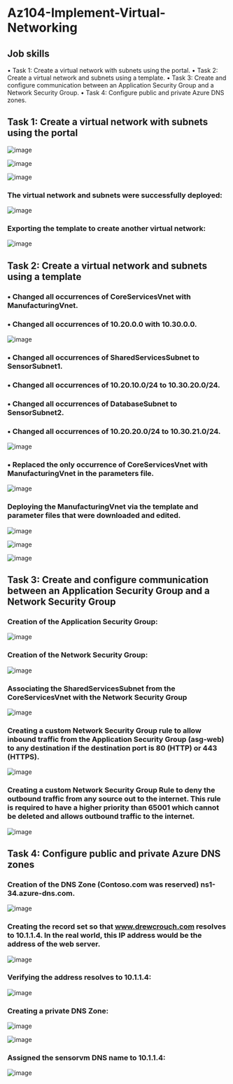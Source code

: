 # Az104-Implement-Virtual-Networking

## Job skills
•	Task 1: Create a virtual network with subnets using the portal.
•	Task 2: Create a virtual network and subnets using a template.
•	Task 3: Create and configure communication between an Application Security Group and a Network Security Group.
•	Task 4: Configure public and private Azure DNS zones.

## Task 1: Create a virtual network with subnets using the portal
 
![image](https://github.com/DrewCrouch1/Az104-Implement-Virtual-Networking/assets/158229796/08e6ff3c-06db-469e-8715-d68a539c00ef)

![image](https://github.com/DrewCrouch1/Az104-Implement-Virtual-Networking/assets/158229796/e373d3e8-89ed-40f1-84db-ae4c958107fe)

![image](https://github.com/DrewCrouch1/Az104-Implement-Virtual-Networking/assets/158229796/01f681ed-b073-4374-a56a-fd6e0562c3af)

### The virtual network and subnets were successfully deployed:

 ![image](https://github.com/DrewCrouch1/Az104-Implement-Virtual-Networking/assets/158229796/e15a2163-a0ce-4d9d-830d-9f7d9034b9f6)

### Exporting the template to create another virtual network:
 
![image](https://github.com/DrewCrouch1/Az104-Implement-Virtual-Networking/assets/158229796/a8586f2e-7291-4f7a-bbb5-d335f3ab53c7)

## Task 2: Create a virtual network and subnets using a template
### •	Changed all occurrences of CoreServicesVnet with ManufacturingVnet.
### •	Changed all occurrences of 10.20.0.0 with 10.30.0.0.

 ![image](https://github.com/DrewCrouch1/Az104-Implement-Virtual-Networking/assets/158229796/0b04e98e-6092-4701-9fb6-669b7b680ab7)

### •	Changed all occurrences of SharedServicesSubnet to SensorSubnet1.
### •	Changed all occurrences of 10.20.10.0/24 to 10.30.20.0/24.
### •	Changed all occurrences of DatabaseSubnet to SensorSubnet2.
### •	Changed all occurrences of 10.20.20.0/24 to 10.30.21.0/24.
 
![image](https://github.com/DrewCrouch1/Az104-Implement-Virtual-Networking/assets/158229796/8ff1cc51-34ea-41d3-8480-9ea0f18e0755)

### •	Replaced the only occurrence of CoreServicesVnet with ManufacturingVnet in the parameters file.
 
![image](https://github.com/DrewCrouch1/Az104-Implement-Virtual-Networking/assets/158229796/6a96200e-f893-439c-a465-864b6ed6471a)

### Deploying the ManufacturingVnet via the template and parameter files that were downloaded and edited.
 
![image](https://github.com/DrewCrouch1/Az104-Implement-Virtual-Networking/assets/158229796/c0782296-87b9-4219-b9d7-dc29c3adada7) 

![image](https://github.com/DrewCrouch1/Az104-Implement-Virtual-Networking/assets/158229796/fe5c15e1-b2d1-4283-bdae-3d6b75a0aa14)

![image](https://github.com/DrewCrouch1/Az104-Implement-Virtual-Networking/assets/158229796/ed327595-9edd-47d3-a178-55d1f6909089)

## Task 3: Create and configure communication between an Application Security Group and a Network Security Group
### Creation of the Application Security Group:
 
![image](https://github.com/DrewCrouch1/Az104-Implement-Virtual-Networking/assets/158229796/b8db6271-6c55-4920-9747-f6b20ce2fa79)

### Creation of the Network Security Group:

![image](https://github.com/DrewCrouch1/Az104-Implement-Virtual-Networking/assets/158229796/4d11e11f-5212-4066-9150-000706ef12d0)
 
### Associating the SharedServicesSubnet from the CoreServicesVnet with the Network Security Group
 
![image](https://github.com/DrewCrouch1/Az104-Implement-Virtual-Networking/assets/158229796/49649451-11b8-43f4-b4f9-3dc27ef4df00)

### Creating a custom Network Security Group rule to allow inbound traffic from the Application Security Group (asg-web) to any destination if the destination port is 80 (HTTP) or 443 (HTTPS). 

 ![image](https://github.com/DrewCrouch1/Az104-Implement-Virtual-Networking/assets/158229796/87ffb72c-8be3-402b-84c4-296b744de5e7)

### Creating a custom Network Security Group Rule to deny the outbound traffic from any source out to the internet. This rule is required to have a higher priority than 65001 which cannot be deleted and allows outbound traffic to the internet.
 
 ![image](https://github.com/DrewCrouch1/Az104-Implement-Virtual-Networking/assets/158229796/38634d04-77ba-42b1-ac7b-2e7412513108)

## Task 4: Configure public and private Azure DNS zones
### Creation of the DNS Zone (Contoso.com was reserved) ns1-34.azure-dns.com.

 ![image](https://github.com/DrewCrouch1/Az104-Implement-Virtual-Networking/assets/158229796/10864464-922f-4f17-bfe2-cd992e489f29)

### Creating the record set so that www.drewcrouch.com resolves to 10.1.1.4. In the real world, this IP address would be the address of the web server.

 ![image](https://github.com/DrewCrouch1/Az104-Implement-Virtual-Networking/assets/158229796/cc2c9643-115f-4ae5-b7bd-9252a3f6f524)

### Verifying the address resolves to 10.1.1.4:
 
![image](https://github.com/DrewCrouch1/Az104-Implement-Virtual-Networking/assets/158229796/f4d19bc5-6a33-4fd8-ae27-0926800173d5)

### Creating a private DNS Zone:
 
![image](https://github.com/DrewCrouch1/Az104-Implement-Virtual-Networking/assets/158229796/b45f4b33-5dbe-4f9a-a1c3-79103be4adf8)

![image](https://github.com/DrewCrouch1/Az104-Implement-Virtual-Networking/assets/158229796/dc1f1f38-58a0-4934-af12-7a05a6cbb3e1)

### Assigned the sensorvm DNS name to 10.1.1.4:

![image](https://github.com/DrewCrouch1/Az104-Implement-Virtual-Networking/assets/158229796/a323b187-43ee-419c-8565-c7a182c7ed16)


